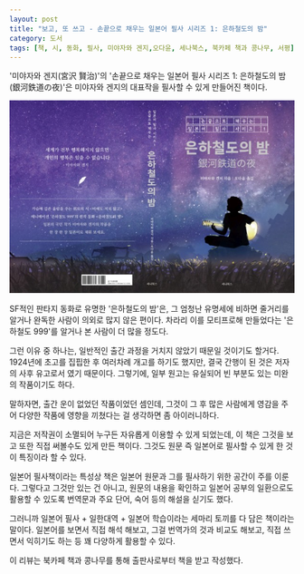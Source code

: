 ```yaml
---
layout: post
title: "보고, 또 쓰고 - 손끝으로 채우는 일본어 필사 시리즈 1: 은하철도의 밤"
category: 도서
tags: [책, 시, 동화, 필사, 미야자와 겐지,오다윤, 세나북스, 북카페 책과 콩나무, 서평]
---
```


'미야자와 겐지(宮沢 賢治)'의
'손끝으로 채우는 일본어 필사 시리즈 1: 은하철도의 밤(銀河鉄道の夜)'은
미야자와 겐지의 대표작을 필사할 수 있게 만들어진 책이다.

![표지](/images/japanese-transcription-series-1-ginga-tetsudo-no-yoru-book-w600.jpg)

SF적인 판타지 동화로 유명한 '은하철도의 밤'은,
그 엄청난 유명세에 비하면 줄거리를 알거나 완독한 사람이 의외로 많지 않은 편이다.
차라리 이를 모티프로해 만들었다는 '은하철도 999'를 알거나 본 사람이 더 많을 정도다.

그런 이유 중 하나는,
일반적인 출간 과정을 거치지 않았기 때문일 것이기도 할거다.
1924년에 초고를 집핍한 후 여러차례 개고를 하기도 했지만,
결국 간행이 된 것은 저자의 사후 유고로서 였기 때문이다.
그렇기에, 일부 원고는 유실되어 빈 부분도 있는 미완의 작품이기도 하다.

말하자면, 출간 운이 없었던 작품이었던 셈인데,
그것이 그 후 많은 사람에게 영감을 주어 다양한 작품에 영향을 끼쳤다는 걸 생각하면 좀 아이러니하다.

지금은 저작권이 소멸되어 누구든 자유롭게 이용할 수 있게 되었는데,
이 책은 그것을 보고 또한 직접 써볼수도 있게 만든 책이다.
그것도 원문 즉 일본어로 필사할 수 있게 한 것이 특징이라 할 수 있다.

일본어 필사책이라는 특성상 책은 일본어 원문과 그를 필사하기 위한 공간이 주를 이룬다.
그렇다고 그것만 있는 건 아니고,
원문의 내용을 확인하고
일본어 공부의 일환으로도 활용할 수 있도록
번역문과 주요 단어, 숙어 등의 해설을 싣기도 했다.

그러니까 일본어 필사 + 일한대역 + 일본어 학습이라는 세마리 토끼를 다 담은 책이라는 말이다.
일본어를 보면서 직접 해석 해보고,
그걸 번역가의 것과 비교도 해보고,
직접 쓰면서 익히기도 하는 등
꽤 다양하게 활용할 수 있다.



<div class="im im-info">
이 리뷰는 북카페 책과 콩나무를 통해 출판사로부터 책을 받고 작성했다.
</div>
